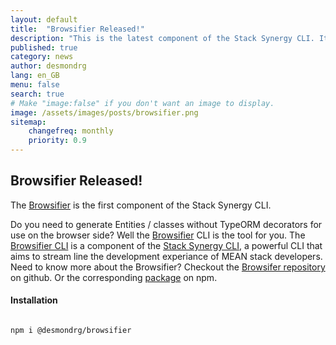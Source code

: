 ```yaml
---
layout: default
title:  "Browsifier Released!"
description: "This is the latest component of the Stack Synergy CLI. It removes TypeORM Decorators from Entities."
published: true
category: news
author: desmondrg
lang: en_GB
menu: false
search: true
# Make "image:false" if you don't want an image to display.
image: /assets/images/posts/browsifier.png
sitemap:
    changefreq: monthly
    priority: 0.9
---
```


## Browsifier Released!

The [Browsifier][Browsifier] is the first component of the Stack Synergy CLI.

<!--excerpt-->

Do you need to generate Entities / classes without TypeORM decorators for use on the browser side? Well the [Browsifier][Browsifier] CLI is the tool for you. The [Browsifier CLI][Browsifier] is a component of the [Stack Synergy CLI][StackSynergyCLI], a powerful CLI that aims to stream line the development experiance of MEAN stack developers. Need to know more about the Browsifier? Checkout the [Browsifer repository][Browsifier] on github. Or the corresponding [package][BrowsifierNpm] on npm.  

#### Installation
```console

npm i @desmondrg/browsifier

```
[StackSynergyCLI]: https://github.com/desmondrg/stack-synergy-cli
[Browsifier]: https://github.com/desmondrg/stack-synergy-cli/tree/master/packages/browsifier
[BrowsifierNpm]: https://www.npmjs.com/package/@desmondrg/browsifier
